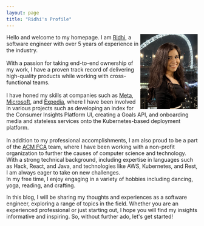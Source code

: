 ```yaml
---
layout: page
title: "Ridhi's Profile"
---
```


<div align = "right">
  
<img align="right" src="/assets/images/Screenshot 2023-01-06 at 00.36.33.png" alt="Me" width = "30%" />
  
</div>
<div align = "left">
  
Hello and welcome to my homepage. I am [Ridhi](https://www.linkedin.com/in/ridhi2301/), a software engineer with over 5 years of experience in the industry. <br /><br /> With a passion for taking end-to-end ownership of my work, I have a proven track record of delivering high-quality products while working with cross-functional teams. <br /><br />I have honed my skills at companies such as [Meta](https://about.meta.com/), [Microsoft](https://www.microsoft.com/en-gb), and [Expedia](https://www.expediagroup.com/home/default.aspx), where I have been involved in various projects such as developing an index for the Consumer Insights Platform UI, creating a Goals API, and onboarding media and stateless services onto the Kubernetes-based deployment platform. <br /><br />In addition to my professional accomplishments, I am also proud to be a part of the [ACM FCA](https://medium.com/acmfca/fca-the-next-generation-1da6cf8d9b03) team, where I have been working with a non-profit organization to further the causes of computer science and technology. 
With a strong technical background, including expertise in languages such as Hack, React, and Java, and technologies like AWS, Kubernetes, and Rest, I am always eager to take on new challenges.
<br/>
In my free time, I enjoy engaging in a variety of hobbies including dancing, yoga, reading, and crafting.

In this blog, I will be sharing my thoughts and experiences as a software engineer, exploring a range of topics in the field. Whether you are an experienced professional or just starting out, I hope you will find my insights informative and inspiring. So, without further ado, let's get started!
  
</div>

